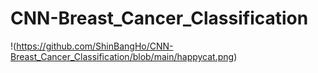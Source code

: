 # CNN-Breast_Cancer_Classification

!(https://github.com/ShinBangHo/CNN-Breast_Cancer_Classification/blob/main/happycat.png)
